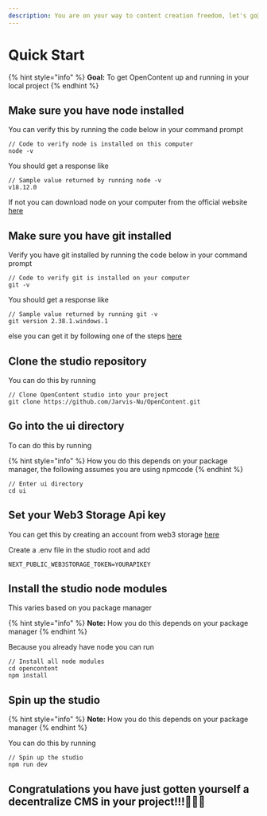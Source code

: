 ```yaml
---
description: You are on your way to content creation freedom, let's go🎉🎉🎉
---
```


# Quick Start

{% hint style="info" %}
**Goal:** To get OpenContent up and running in your local project
{% endhint %}

## Make sure you have node installed

You can verify this by running the code below in your command prompt

```
// Code to verify node is installed on this computer
node -v
```

You should get a response like

```
// Sample value returned by running node -v
v18.12.0
```

If not you can download node on your computer from the official website [here](https://nodejs.org/en/download)

## Make sure you have git installed

Verify you have git installed by running the code below in your command prompt

```
// Code to verify git is installed on your computer
git -v
```

You should  get a response like

```
// Sample value returned by running git -v
git version 2.38.1.windows.1
```

else you can get it by following one of the steps [here](https://git-scm.com/book/en/v2/Getting-Started-Installing-Git)

## Clone the studio repository

You can do this by running

```
// Clone OpenContent studio into your project
git clone https://github.com/Jarvis-Nu/OpenContent.git
```

## Go into the ui directory

To can do this by running

{% hint style="info" %}
How you do this depends on your package manager, the following assumes you are using npmcode
{% endhint %}

```
// Enter ui directory
cd ui
```

## Set your Web3 Storage Api key

You can get this by creating an account from web3 storage [here](https://web3.storage)

Create a .env file in the studio root and add

```
NEXT_PUBLIC_WEB3STORAGE_TOKEN=YOURAPIKEY
```

## Install the studio node modules

This varies based on you package manager

{% hint style="info" %}
**Note:** How you do this depends on your package manager
{% endhint %}

Because you already have node you can run

```
// Install all node modules
cd opencontent
npm install
```

## Spin up the studio

{% hint style="info" %}
**Note:** How you do this depends on your package manager
{% endhint %}

You can do this by running

```
// Spin up the studio
npm run dev
```

## Congratulations you have just gotten yourself a decentralize CMS in your project!!!🎉🎉🎉
